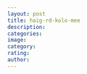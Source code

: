 ```yaml
---
layout: post
title: haig-rd-kolo-mee
description:
categories:
image:
category:
rating:
author:
---
```

